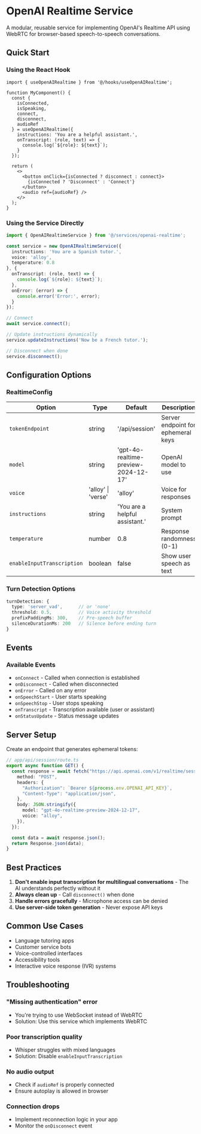 # OpenAI Realtime Service

A modular, reusable service for implementing OpenAI's Realtime API using WebRTC for browser-based speech-to-speech conversations.

## Quick Start

### Using the React Hook

```tsx
import { useOpenAIRealtime } from '@/hooks/useOpenAIRealtime';

function MyComponent() {
  const {
    isConnected,
    isSpeaking,
    connect,
    disconnect,
    audioRef
  } = useOpenAIRealtime({
    instructions: 'You are a helpful assistant.',
    onTranscript: (role, text) => {
      console.log(`${role}: ${text}`);
    }
  });

  return (
    <>
      <button onClick={isConnected ? disconnect : connect}>
        {isConnected ? 'Disconnect' : 'Connect'}
      </button>
      <audio ref={audioRef} />
    </>
  );
}
```

### Using the Service Directly

```typescript
import { OpenAIRealtimeService } from '@/services/openai-realtime';

const service = new OpenAIRealtimeService({
  instructions: 'You are a Spanish tutor.',
  voice: 'alloy',
  temperature: 0.8
}, {
  onTranscript: (role, text) => {
    console.log(`${role}: ${text}`);
  },
  onError: (error) => {
    console.error('Error:', error);
  }
});

// Connect
await service.connect();

// Update instructions dynamically
service.updateInstructions('Now be a French tutor.');

// Disconnect when done
service.disconnect();
```

## Configuration Options

### RealtimeConfig

| Option | Type | Default | Description |
|--------|------|---------|-------------|
| `tokenEndpoint` | string | '/api/session' | Server endpoint for ephemeral keys |
| `model` | string | 'gpt-4o-realtime-preview-2024-12-17' | OpenAI model to use |
| `voice` | 'alloy' \| 'verse' | 'alloy' | Voice for responses |
| `instructions` | string | 'You are a helpful assistant.' | System prompt |
| `temperature` | number | 0.8 | Response randomness (0-1) |
| `enableInputTranscription` | boolean | false | Show user speech as text |

### Turn Detection Options

```typescript
turnDetection: {
  type: 'server_vad',      // or 'none'
  threshold: 0.5,          // Voice activity threshold
  prefixPaddingMs: 300,    // Pre-speech buffer
  silenceDurationMs: 200   // Silence before ending turn
}
```

## Events

### Available Events

- `onConnect` - Called when connection is established
- `onDisconnect` - Called when disconnected
- `onError` - Called on any error
- `onSpeechStart` - User starts speaking
- `onSpeechStop` - User stops speaking
- `onTranscript` - Transcription available (user or assistant)
- `onStatusUpdate` - Status message updates

## Server Setup

Create an endpoint that generates ephemeral tokens:

```typescript
// app/api/session/route.ts
export async function GET() {
  const response = await fetch("https://api.openai.com/v1/realtime/sessions", {
    method: "POST",
    headers: {
      "Authorization": `Bearer ${process.env.OPENAI_API_KEY}`,
      "Content-Type": "application/json",
    },
    body: JSON.stringify({
      model: "gpt-4o-realtime-preview-2024-12-17",
      voice: "alloy",
    }),
  });

  const data = await response.json();
  return Response.json(data);
}
```

## Best Practices

1. **Don't enable input transcription for multilingual conversations** - The AI understands perfectly without it
2. **Always clean up** - Call `disconnect()` when done
3. **Handle errors gracefully** - Microphone access can be denied
4. **Use server-side token generation** - Never expose API keys

## Common Use Cases

- Language tutoring apps
- Customer service bots
- Voice-controlled interfaces
- Accessibility tools
- Interactive voice response (IVR) systems

## Troubleshooting

### "Missing authentication" error
- You're trying to use WebSocket instead of WebRTC
- Solution: Use this service which implements WebRTC

### Poor transcription quality
- Whisper struggles with mixed languages
- Solution: Disable `enableInputTranscription`

### No audio output
- Check if `audioRef` is properly connected
- Ensure autoplay is allowed in browser

### Connection drops
- Implement reconnection logic in your app
- Monitor the `onDisconnect` event